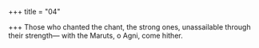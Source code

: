 +++
title = "04"

+++
Those who chanted the chant, the strong ones, unassailable through their  strength—
with the Maruts, o Agni, come hither.
